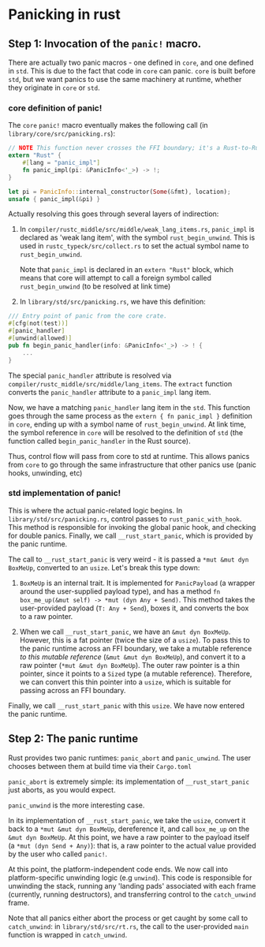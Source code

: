 # Panicking in rust

<!-- toc -->

## Step 1: Invocation of the `panic!` macro.

There are actually two panic macros - one defined in `core`, and one defined in `std`.
This is due to the fact that code in `core` can panic. `core` is built before `std`,
but we want panics to use the same machinery at runtime, whether they originate in `core`
or `std`.

### core definition of panic!

The `core` `panic!` macro eventually makes the following call (in `library/core/src/panicking.rs`):

```rust
// NOTE This function never crosses the FFI boundary; it's a Rust-to-Rust call
extern "Rust" {
    #[lang = "panic_impl"]
    fn panic_impl(pi: &PanicInfo<'_>) -> !;
}

let pi = PanicInfo::internal_constructor(Some(&fmt), location);
unsafe { panic_impl(&pi) }
```

Actually resolving this goes through several layers of indirection:

1. In `compiler/rustc_middle/src/middle/weak_lang_items.rs`, `panic_impl` is
   declared as 'weak lang item', with the symbol `rust_begin_unwind`. This is
   used in `rustc_typeck/src/collect.rs` to set the actual symbol name to
   `rust_begin_unwind`.

   Note that `panic_impl` is declared in an `extern "Rust"` block,
   which means that core will attempt to call a foreign symbol called `rust_begin_unwind`
   (to be resolved at link time)

2. In `library/std/src/panicking.rs`, we have this definition:

```rust
/// Entry point of panic from the core crate.
#[cfg(not(test))]
#[panic_handler]
#[unwind(allowed)]
pub fn begin_panic_handler(info: &PanicInfo<'_>) -> ! {
    ...
}
```

The special `panic_handler` attribute is resolved via `compiler/rustc_middle/src/middle/lang_items`.
The `extract` function converts the `panic_handler` attribute to a `panic_impl` lang item.

Now, we have a matching `panic_handler` lang item in the `std`. This function goes
through the same process as the `extern { fn panic_impl }` definition in `core`, ending
up with a symbol name of `rust_begin_unwind`. At link time, the symbol reference in `core`
will be resolved to the definition of `std` (the function called `begin_panic_handler` in the
Rust source).

Thus, control flow will pass from core to std at runtime. This allows panics from `core`
to go through the same infrastructure that other panics use (panic hooks, unwinding, etc)

### std implementation of panic!

This is where the actual panic-related logic begins. In `library/std/src/panicking.rs`,
control passes to `rust_panic_with_hook`. This method is responsible
for invoking the global panic hook, and checking for double panics. Finally,
we call `__rust_start_panic`, which is provided by the panic runtime.

The call to `__rust_start_panic` is very weird - it is passed a `*mut &mut dyn BoxMeUp`,
converted to an `usize`. Let's break this type down:

1. `BoxMeUp` is an internal trait. It is implemented for `PanicPayload`
(a wrapper around the user-supplied payload type), and has a method
`fn box_me_up(&mut self) -> *mut (dyn Any + Send)`.
This method takes the user-provided payload (`T: Any + Send`),
boxes it, and converts the box to a raw pointer.

2. When we call `__rust_start_panic`, we have an `&mut dyn BoxMeUp`.
However, this is a fat pointer (twice the size of a `usize`).
To pass this to the panic runtime across an FFI boundary, we take a mutable
reference *to this mutable reference* (`&mut &mut dyn BoxMeUp`), and convert it to a raw pointer
(`*mut &mut dyn BoxMeUp`). The outer raw pointer is a thin pointer, since it points to a `Sized`
type (a mutable reference). Therefore, we can convert this thin pointer into a `usize`, which
is suitable for passing across an FFI boundary.

Finally, we call `__rust_start_panic` with this `usize`. We have now entered the panic runtime.

## Step 2: The panic runtime

Rust provides two panic runtimes: `panic_abort` and `panic_unwind`. The user chooses
between them at build time via their `Cargo.toml`

`panic_abort` is extremely simple: its implementation of `__rust_start_panic` just aborts,
as you would expect.

`panic_unwind` is the more interesting case.

In its implementation of `__rust_start_panic`, we take the `usize`, convert
it back to a `*mut &mut dyn BoxMeUp`, dereference it, and call `box_me_up`
on the `&mut dyn BoxMeUp`. At this point, we have a raw pointer to the payload
itself (a `*mut (dyn Send + Any)`): that is, a raw pointer to the actual value
provided by the user who called `panic!`.

At this point, the platform-independent code ends. We now call into
platform-specific unwinding logic (e.g `unwind`). This code is
responsible for unwinding the stack, running any 'landing pads' associated
with each frame (currently, running destructors), and transferring control
to the `catch_unwind` frame.

Note that all panics either abort the process or get caught by some call to `catch_unwind`:
in `library/std/src/rt.rs`, the call to the user-provided
`main` function is wrapped in `catch_unwind`.
